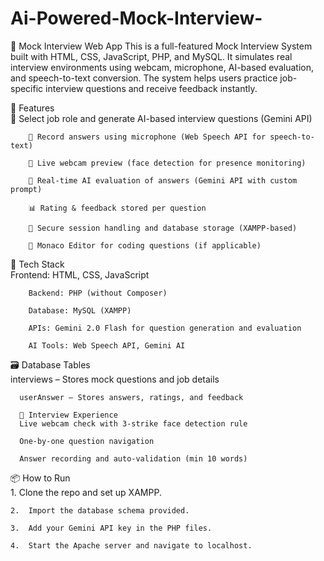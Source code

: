 # Ai-Powered-Mock-Interview-

🎯 Mock Interview Web App
This is a full-featured Mock Interview System built with HTML, CSS, JavaScript, PHP, and MySQL. It simulates real interview environments using webcam, microphone, AI-based evaluation, and speech-to-text conversion. The system helps users practice job-specific interview questions and receive feedback instantly.

🚀 Features<br>
        🎯 Select job role and generate AI-based interview questions (Gemini API)
        
        🎤 Record answers using microphone (Web Speech API for speech-to-text)
        
        🎥 Live webcam preview (face detection for presence monitoring)
        
        🧠 Real-time AI evaluation of answers (Gemini API with custom prompt)
        
        📊 Rating & feedback stored per question
        
        📁 Secure session handling and database storage (XAMPP-based)
        
        💾 Monaco Editor for coding questions (if applicable)

🧱 Tech Stack <br>
        Frontend: HTML, CSS, JavaScript
        
        Backend: PHP (without Composer)
        
        Database: MySQL (XAMPP)
        
        APIs: Gemini 2.0 Flash for question generation and evaluation
        
        AI Tools: Web Speech API, Gemini AI

🗃️ Database Tables <br>
      interviews – Stores mock questions and job details
      
      userAnswer – Stores answers, ratings, and feedback
      
      📸 Interview Experience
      Live webcam check with 3-strike face detection rule
      
      One-by-one question navigation
      
      Answer recording and auto-validation (min 10 words)

📦 How to Run<br>
    1.  Clone the repo and set up XAMPP.
      
    2.  Import the database schema provided.
      
    3.  Add your Gemini API key in the PHP files.
      
    4.  Start the Apache server and navigate to localhost.

